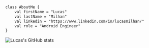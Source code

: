 ```diff

class AboutMe {
    val firstName = "Lucas"
    val lastName = "Milhan"
    val linkedin = "https://www.linkedin.com/in/lucasmilhan/"
    val role = "Android Engineer"
}

```
![Lucas's GitHub stats](https://github-readme-stats.vercel.app/api?username=LcsMilhan&show_icons=true&theme=radical&rank_icon=github)
